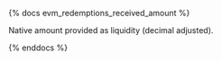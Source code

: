 {% docs evm_redemptions_received_amount %}

Native amount provided as liquidity (decimal adjusted).

{% enddocs %}
